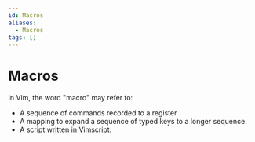 ```yaml
---
id: Macros
aliases:
  - Macros
tags: []
---
```


# Macros

In Vim, the word "macro" may refer to:

- A sequence of commands recorded to a register
- A mapping to expand a sequence of typed keys to a longer sequence.
- A script written in Vimscript.

